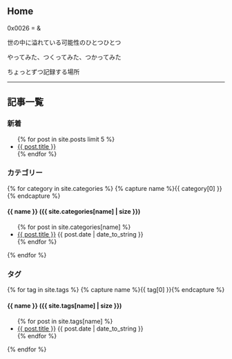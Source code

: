 ## Home

0x0026 = & 

世の中に溢れている可能性のひとつひとつ

やってみた、つくってみた、つかってみた

ちょっとずつ記録する場所

---

<h2>記事一覧</h2>

<h3>新着</h3>

<ul>
  {% for post in site.posts limit 5 %}
    <li>
      <a href="{{ post.url }}">{{ post.title }}</a>
    </li>
  {% endfor %}
</ul>


<h3>カテゴリー</h3>
  
{% for category in site.categories %}
  {% capture name %}{{ category[0] }}{% endcapture %}
  <h4>{{ name }} ({{ site.categories[name] | size }})</h4>
  <ul class="posts">
  {% for post in site.categories[name] %}
    <li>
      <a class="post-link" href="{{ post.url | prepend: site.baseurl }}">{{ post.title }}</a>
      <span class="post-date">{{ post.date | date_to_string }}</span>
    </li>
  {% endfor %}
  </ul>
{% endfor %}

<h3>タグ</h3>

{% for tag in site.tags %}
  {% capture name %}{{ tag[0] }}{% endcapture %}
  <h4>{{ name }} ({{ site.tags[name] | size }})</h4>
  <ul class="posts">
  {% for post in site.tags[name] %}
    <li>
      <a class="post-link" href="{{ post.url | prepend: site.baseurl }}">{{ post.title }}</a>
      <span class="post-date">{{ post.date | date_to_string }}</span>
    </li>
  {% endfor %}
  </ul>
{% endfor %}
